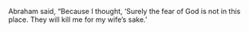Abraham said, “Because I thought, ‘Surely the fear of God is not in this place. They will kill me for my wife’s sake.’